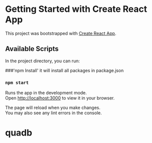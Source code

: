 # Getting Started with Create React App

This project was bootstrapped with [Create React App](https://github.com/facebook/create-react-app).

## Available Scripts

In the project directory, you can run:

###'npm Install'
it will install all packages in package.json 

### `npm start`

Runs the app in the development mode.\
Open [http://localhost:3000](http://localhost:3000) to view it in your browser.

The page will reload when you make changes.\
You may also see any lint errors in the console.


# quadb
